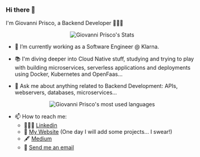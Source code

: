 ### Hi there 👋

I'm Giovanni Prisco, a Backend Developer 👨🏻‍💻

<p align="center">
  <img src="https://github-readme-stats.vercel.app/api?username=Gprisco&show_icons=true&theme=react" alt="Giovanni Prisco's Stats" />
</p>

- 🌱 I’m currently working as a Software Engineer @ Klarna.

- 📚 I'm diving deeper into Cloud Native stuff, studying and trying to play with building microservices, serverless applications and deployments using Docker, Kubernetes and OpenFaas...

- 💬 Ask me about anything related to Backend Development: APIs, webservers, databases, microservices...

<p align="center">
  <img src="https://github-readme-stats.vercel.app/api/top-langs/?username=anuraghazra&layout=compact&theme=react" alt="Giovanni Prisco's most used languages" />
</p>

- 📫 How to reach me: 
  - 👨🏻‍💻 [Linkedin](https://www.linkedin.com/in/priscogiovanni/)
  - 🚀 [My Website](https://prisco.dev) (One day I will add some projects... I swear!)
  - 🖋 [Medium](https://medium.com/@gprisco)
  - 📧 [Send me an email](mailto:giovanni@prisco.dev)

